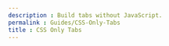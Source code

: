 ```yaml
---
description : Build tabs without JavaScript.
permalink : Guides/CSS-Only-Tabs
title : CSS Only Tabs
---
```

